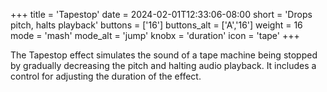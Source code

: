 +++
title = 'Tapestop'
date = 2024-02-01T12:33:06-08:00
short = 'Drops pitch, halts playback'
buttons = ['16']
buttons_alt = ['A','16']
weight = 16
mode = 'mash'
mode_alt = 'jump'
knobx = 'duration'
icon = 'tape'
+++


The Tapestop effect simulates the sound of a tape machine being stopped by gradually decreasing the pitch and halting audio playback. It includes a control for adjusting the duration of the effect.
